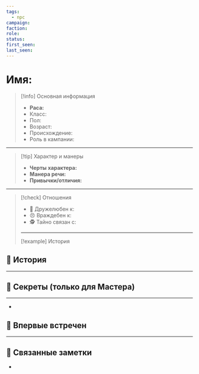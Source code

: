 ```yaml
---
tags:
  - npc
campaign: 
faction: 
role: 
status: 
first_seen: 
last_seen:
---
```

# Имя: 

> [!info] Основная информация 
>  - **Раса:**   
>  - Класс:
>  - Пол:
>  - Возраст:
>  - Происхождение:
>  - Роль в кампании:
---
> [!tip] Характер и манеры
>  - **Черты характера:** 
>  - **Манера речи:** 
>  - **Привычки/отличия:** 
---
> [!check] Отношения
>  - 🤝 Дружелюбен к: 
>  - 😠 Враждебен к: 
>  - 🕵️ Тайно связан с: 
> ---
> [!example] История
>  

## 📜 История
---

## 🧩 Секреты (только для Мастера)
---
- 

## 📍 Впервые встречен
---


## 🔗 Связанные заметки
 - 